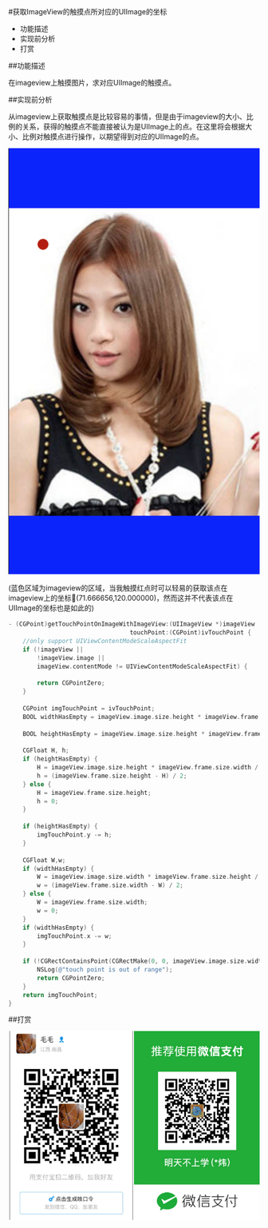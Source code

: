 #获取ImageView的触摸点所对应的UIImage的坐标

<!-- MarkdownTOC -->

- 功能描述
- 实现前分析
- 打赏

<!-- /MarkdownTOC -->

##功能描述

在imageview上触摸图片，求对应UIImage的触摸点。

##实现前分析

从imageview上获取触摸点是比较容易的事情，但是由于imageview的大小、比例的关系，获得的触摸点不能直接被认为是UIImage上的点。在这里将会根据大小、比例对触摸点进行操作，以期望得到对应的UIImage的点。

![pic1](https://github.com/MrYu4/MyUploadPicture/blob/master/图片触摸点.png?raw=true)

(蓝色区域为imageview的区域，当我触摸红点时可以轻易的获取该点在imageview上的坐标(71.666656,120.000000)，然而这并不代表该点在UIImage的坐标也是如此的)

```Objective-C
- (CGPoint)getTouchPointOnImageWithImageView:(UIImageView *)imageView
                                  touchPoint:(CGPoint)ivTouchPoint {
    //only support UIViewContentModeScaleAspectFit
    if (!imageView ||
        !imageView.image ||
        imageView.contentMode != UIViewContentModeScaleAspectFit) {

        return CGPointZero;
    }

    CGPoint imgTouchPoint = ivTouchPoint;
    BOOL widthHasEmpty = imageView.image.size.height * imageView.frame.size.width > imageView.image.size.width * imageView.frame.size.height;

    BOOL heightHasEmpty = imageView.image.size.height * imageView.frame.size.width < imageView.image.size.width * imageView.frame.size.height;

    CGFloat H, h;
    if (heightHasEmpty) {
        H = imageView.image.size.height * imageView.frame.size.width / imageView.image.size.width;
        h = (imageView.frame.size.height - H) / 2;
    } else {
        H = imageView.frame.size.height;
        h = 0;
    }

    if (heightHasEmpty) {
        imgTouchPoint.y -= h;
    }

    CGFloat W,w;
    if (widthHasEmpty) {
        W = imageView.image.size.width * imageView.frame.size.height / imageView.image.size.height;
        w = (imageView.frame.size.width - W) / 2;
    } else {
        W = imageView.frame.size.width;
        w = 0;
    }
    if (widthHasEmpty) {
        imgTouchPoint.x -= w;
    }

    if (!CGRectContainsPoint(CGRectMake(0, 0, imageView.image.size.width, imageView.image.size.height), imgTouchPoint)) {
        NSLog(@"touch point is out of range");
        return CGPointZero;
    }
    return imgTouchPoint;
}
```


##打赏

![打赏](https://github.com/MrYu4/MyUploadPicture/blob/master/%E6%94%AF%E4%BB%98%E5%90%88%E5%B9%B6.jpg?raw=true)
